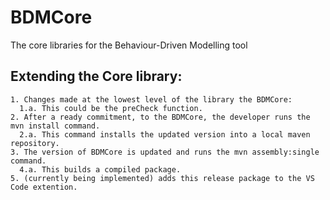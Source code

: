 # BDMCore
The core libraries for the Behaviour-Driven Modelling tool

## Extending the Core library:
    1. Changes made at the lowest level of the library the BDMCore:
      1.a. This could be the preCheck function.
    2. After a ready commitment, to the BDMCore, the developer runs the mvn install command.
      2.a. This command installs the updated version into a local maven repository. 
    3. The version of BDMCore is updated and runs the mvn assembly:single command.
      4.a. This builds a compiled package. 
    5. (currently being implemented) adds this release package to the VS Code extention.
